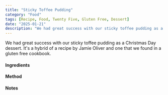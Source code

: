 ```yaml
---
title: "Sticky Toffee Pudding"
category: "Food"
tags: [Recipe, Food, Twenty Five, Gluten Free, Dessert]
date: "2025-01-21"
description: "We had great success with our sticky toffee pudding as a Christmas Day dessert. It's a hybrid of a recipe by Jamie Oliver and one that we found in a gluten free cookbook."
---
```


We had great success with our sticky toffee pudding as a Christmas Day dessert. It's a hybrid of a recipe by Jamie Oliver and one that we found in a gluten free cookbook.

#### Ingredients

#### Method

#### Notes
